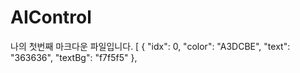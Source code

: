 # AIControl
나의 첫번째 마크다운 파일입니다.
[
    {
        "idx": 0,
        "color": "A3DCBE",
        "text": "363636",
        "textBg": "f7f5f5"
    },
